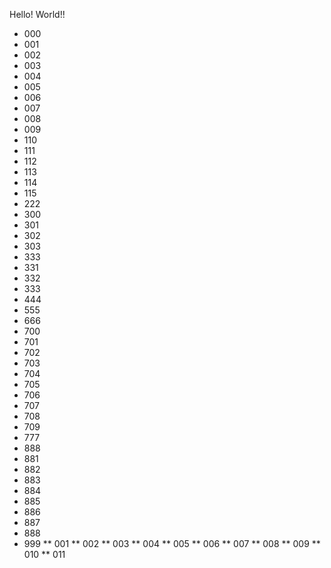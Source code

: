 Hello! World!!
* 000
* 001
* 002
* 003
* 004
* 005
* 006
* 007
* 008
* 009
* 110
* 111
* 112
* 113
* 114
* 115
* 222
* 300
* 301
* 302
* 303
* 333
* 331
* 332
* 333
* 444
* 555
* 666
* 700
* 701
* 702
* 703
* 704
* 705
* 706
* 707
* 708
* 709
* 777
* 888
* 881
* 882
* 883
* 884
* 885
* 886
* 887
* 888
* 999
** 001
** 002
** 003
** 004
** 005
** 006
** 007
** 008
** 009
** 010
** 011
